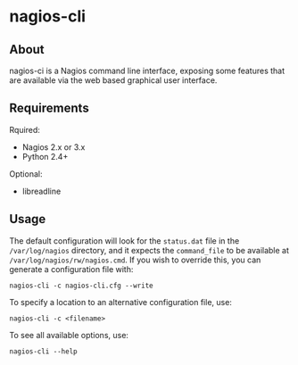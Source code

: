 nagios-cli
==========

About
-----

nagios-ci is a Nagios command line interface, exposing some features that are
available via the web based graphical user interface.


Requirements
------------

Rquired:
 - Nagios 2.x or 3.x
 - Python 2.4+

Optional:
 - libreadline


Usage
-----

The default configuration will look for the `status.dat` file in the
`/var/log/nagios` directory, and it expects the `command_file` to be
available at `/var/log/nagios/rw/nagios.cmd`. If you wish to override
this, you can generate a configuration file with:

    nagios-cli -c nagios-cli.cfg --write

To specify a location to an alternative configuration file, use:

    nagios-cli -c <filename>

To see all available options, use:

    nagios-cli --help

